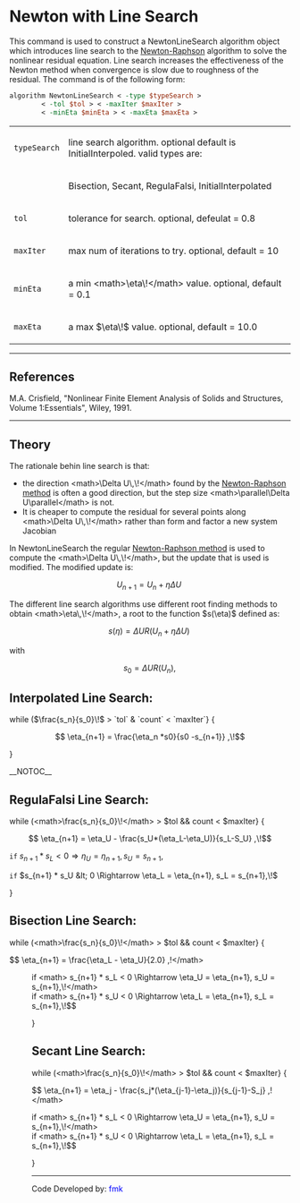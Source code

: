# Newton with Line Search

<p>This command is used to construct a NewtonLineSearch algorithm object
which introduces line search to the <a href="Newton_Algorithm"
title="wikilink"> Newton-Raphson</a> algorithm to solve the nonlinear
residual equation. Line search increases the effectiveness of the Newton
method when convergence is slow due to roughness of the residual. The
command is of the following form:</p>

```tcl
algorithm NewtonLineSearch < -type $typeSearch >
        < -tol $tol > < -maxIter $maxIter > 
        < -minEta $minEta > < -maxEta $maxEta >
```

<table>
<tbody>
<tr class="odd">
<td><p><code class="parameter-table-variable">typeSearch</code></p></td>
<td><p>line search algorithm. optional default is InitialInterpoled.
valid types are:</p></td>
</tr>
<tr class="even">
<td></td>
<td><p>Bisection, Secant, RegulaFalsi, InitialInterpolated</p></td>
</tr>
<tr class="odd">
<td><p><code class="parameter-table-variable">tol</code></p></td>
<td><p>tolerance for search. optional, defeulat = 0.8</p></td>
</tr>
<tr class="even">
<td><p><code class="parameter-table-variable">maxIter</code></p></td>
<td><p>max num of iterations to try. optional, default = 10</p></td>
</tr>
<tr class="odd">
<td><p><code class="parameter-table-variable">minEta</code></p></td>
<td><p>a min &lt;math&gt;\eta\!&lt;/math&gt; value. optional, default =
0.1</p></td>
</tr>
<tr class="even">
<td><p><code class="parameter-table-variable">maxEta</code></p></td>
<td><p>a max $\eta\!$ value. optional, default = 10.0</p></td>
</tr>
</tbody>
</table>
<hr />

## References
<p>M.A. Crisfield, "Nonlinear Finite Element Analysis of Solids and
Structures, Volume 1:Essentials", Wiley, 1991.</p>
<hr />

## Theory

<p>The rationale behin line search is that:</p>
<ul>
<li>the direction &lt;math&gt;\Delta U\,\!&lt;/math&gt; found by the <a
href="Newton_Algorithm" title="wikilink"> Newton-Raphson method</a> is
often a good direction, but the step size &lt;math&gt;\parallel\Delta
U\parallel&lt;/math&gt; is not.</li>
<li>It is cheaper to compute the residual for several points along
&lt;math&gt;\Delta U\,\!&lt;/math&gt; rather than form and factor a new
system Jacobian</li>
</ul>
<p>In NewtonLineSearch the regular <a href="Newton_Algorithm"
title="wikilink"> Newton-Raphson method</a> is used to compute the
&lt;math&gt;\Delta U\,\!&lt;/math&gt;, but the update that is used is
modified. The modified update is:</p>

$$ U_{n+1} = U_n + \eta \Delta U\,\!$$


<p>The different line search algorithms use different root finding
methods to obtain &lt;math&gt;\eta\,\!&lt;/math&gt;, a root to the
function $s(\eta)$ defined as:</p>

$$ s(\eta) = \Delta U R(U_{n} + \eta \Delta
U)\,\!$$


<p>with</p>

$$ s_0 = \Delta U R(U_n),\!$$


<h2 id="interpolated_line_search">Interpolated Line Search:</h2>

<p>while ($\frac{s_n}{s_0}\!$ &gt; `tol` &amp; `count` &lt; `maxIter`} {</p>

$$ \eta_{n+1} = \frac{\eta_n *s0}{s0 -s_{n+1}}
,\!$$


<p>}</p>
<p>__NOTOC__</p>
<h2 id="regulafalsi_line_search">RegulaFalsi Line Search:</h2>
<p>while (&lt;math&gt;\frac{s_n}{s_0}\!&lt;/math&gt; &gt; $tol
&amp;&amp; count &lt; $maxIter} {</p>

$$ \eta_{n+1} = \eta_U - \frac{s_U*(\eta_L-\eta_U)}{s_L-S_U}
,\!$$

`if` $s_{n+1} * s_L < 0 \Rightarrow \eta_U = \eta_{n+1}, s_U = s_{n+1},\!$

`if` $s_{n+1} * s_U &lt; 0 \Rightarrow \eta_L = \eta_{n+1}, s_L = s_{n+1},\!$


<p>}</p>
<h2 id="bisection_line_search">Bisection Line Search:</h2>
<p>while (&lt;math&gt;\frac{s_n}{s_0}\!&lt;/math&gt; &gt; $tol
&amp;&amp; count &lt; $maxIter} {</p>

$$ \eta_{n+1} = \frac{\eta_L - \eta_U}{2.0} ,\!&lt;/math&gt;
</dd>
<dd>
if &lt;math&gt; s_{n+1} * s_L &lt; 0 \Rightarrow \eta_U = \eta_{n+1},
s_U = s_{n+1},\!&lt;/math&gt;
</dd>
<dd>
if &lt;math&gt; s_{n+1} * s_U &lt; 0 \Rightarrow \eta_L = \eta_{n+1},
s_L = s_{n+1},\!$$


<p>}</p>
<h2 id="secant_line_search">Secant Line Search:</h2>
<p>while (&lt;math&gt;\frac{s_n}{s_0}\!&lt;/math&gt; &gt; $tol
&amp;&amp; count &lt; $maxIter} {</p>

$$ \eta_{n+1} = \eta_j -
\frac{s_j*(\eta_{j-1}-\eta_j)}{s_{j-1}-S_j} ,\!&lt;/math&gt;
</dd>
<dd>
if &lt;math&gt; s_{n+1} * s_L &lt; 0 \Rightarrow \eta_U = \eta_{n+1},
s_U = s_{n+1},\!&lt;/math&gt;
</dd>
<dd>
if &lt;math&gt; s_{n+1} * s_U &lt; 0 \Rightarrow \eta_L = \eta_{n+1},
s_L = s_{n+1},\!$$
<p>}</p>


<hr />
<p>Code Developed by: <span style="color:blue"> fmk
</span></p>

